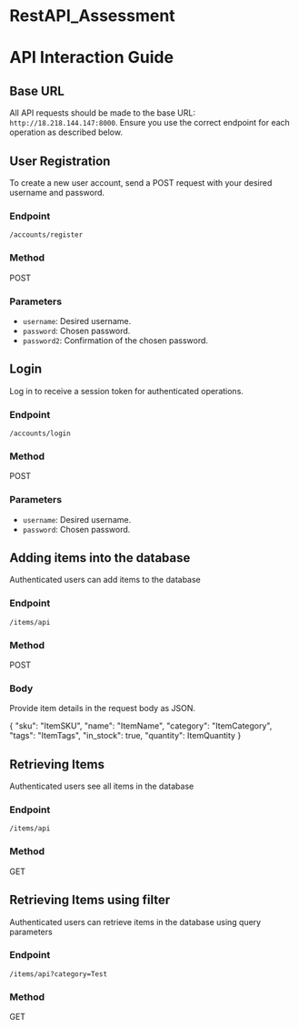 # RestAPI_Assessment
# API Interaction Guide


## Base URL

All API requests should be made to the base URL: `http://18.218.144.147:8000`. Ensure you use the correct endpoint for each operation as described below.

## User Registration

To create a new user account, send a POST request with your desired username and password.

### Endpoint

`/accounts/register`

### Method

POST

### Parameters

- `username`: Desired username.
- `password`: Chosen password.
- `password2`: Confirmation of the chosen password.

## Login

Log in to receive a session token for authenticated operations.

### Endpoint

`/accounts/login`

### Method

POST

### Parameters

- `username`: Desired username.
- `password`: Chosen password.


## Adding items into the database

Authenticated users can add items to the database

### Endpoint

`/items/api`

### Method

POST

### Body
Provide item details in the request body as JSON.

{
  "sku": "ItemSKU",
  "name": "ItemName",
  "category": "ItemCategory",
  "tags": "ItemTags",
  "in_stock": true,
  "quantity": ItemQuantity
}


## Retrieving Items

Authenticated users see all items in the database

### Endpoint

`/items/api`

### Method

GET

## Retrieving Items using filter

Authenticated users can retrieve items in the database using query parameters

### Endpoint

`/items/api?category=Test`

### Method

GET






